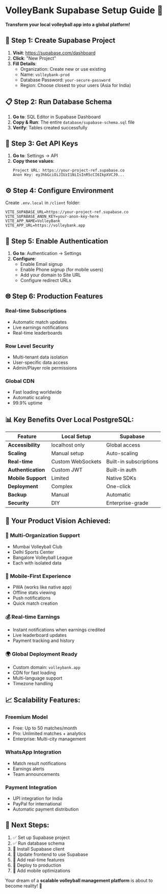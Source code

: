 # VolleyBank Supabase Setup Guide 🏐
**Transform your local volleyball app into a global platform!**

## 🚀 Step 1: Create Supabase Project

1. **Visit**: https://supabase.com/dashboard
2. **Click**: "New Project"
3. **Fill Details**:
   - Organization: Create new or use existing
   - Name: `volleybank-prod`
   - Database Password: `your-secure-password`
   - Region: Choose closest to your users (Asia for India)

## 📋 Step 2: Run Database Schema

1. **Go to**: SQL Editor in Supabase Dashboard
2. **Copy & Run**: The entire `database/supabase-schema.sql` file
3. **Verify**: Tables created successfully

## 🔑 Step 3: Get API Keys

1. **Go to**: Settings → API
2. **Copy these values**:
   ```
   Project URL: https://your-project-ref.supabase.co
   Anon Key: eyJhbGciOiJIUzI1NiIsInR5cCI6IkpXVCJ9...
   ```

## ⚙️ Step 4: Configure Environment

Create `.env.local` in `/client` folder:
```env
VITE_SUPABASE_URL=https://your-project-ref.supabase.co
VITE_SUPABASE_ANON_KEY=your-anon-key-here
VITE_APP_NAME=VolleyBank
VITE_APP_URL=https://volleybank.app
```

## 📱 Step 5: Enable Authentication

1. **Go to**: Authentication → Settings
2. **Configure**:
   - Enable Email signup
   - Enable Phone signup (for mobile users)
   - Add your domain to Site URL
   - Configure redirect URLs

## 🌐 Step 6: Production Features

### Real-time Subscriptions
- Automatic match updates
- Live earnings notifications
- Real-time leaderboards

### Row Level Security
- Multi-tenant data isolation
- User-specific data access
- Admin/Player role permissions

### Global CDN
- Fast loading worldwide
- Automatic scaling
- 99.9% uptime

## 📊 Key Benefits Over Local PostgreSQL:

| Feature | Local Setup | Supabase |
|---------|-------------|----------|
| **Accessibility** | localhost only | Global access |
| **Scaling** | Manual setup | Auto-scaling |
| **Real-time** | Custom WebSockets | Built-in subscriptions |
| **Authentication** | Custom JWT | Built-in auth |
| **Mobile Support** | Limited | Native SDKs |
| **Deployment** | Complex | One-click |
| **Backup** | Manual | Automatic |
| **Security** | DIY | Enterprise-grade |

## 🎯 Your Product Vision Achieved:

### 🏢 **Multi-Organization Support**
- Mumbai Volleyball Club
- Delhi Sports Center  
- Bangalore Volleyball League
- Each with isolated data

### 📱 **Mobile-First Experience**
- PWA (works like native app)
- Offline stats viewing
- Push notifications
- Quick match creation

### 💰 **Real-time Earnings**
- Instant notifications when earnings credited
- Live leaderboard updates
- Payment tracking and history

### 🌍 **Global Deployment Ready**
- Custom domain: `volleybank.app`
- CDN for fast loading
- Multi-language support
- Timezone handling

## 📈 Scalability Features:

### **Freemium Model**
- Free: Up to 50 matches/month
- Pro: Unlimited matches + analytics
- Enterprise: Multi-city management

### **WhatsApp Integration**
- Match result notifications
- Earnings alerts
- Team announcements

### **Payment Integration**
- UPI integration for India
- PayPal for international
- Automatic payment distribution

## 🔧 Next Steps:

1. ✅ Set up Supabase project
2. ✅ Run database schema  
3. 🔄 Install Supabase client
4. 🔄 Update frontend to use Supabase
5. 🔄 Add real-time features
6. 🔄 Deploy to production
7. 🔄 Add mobile optimizations

Your dream of a **scalable volleyball management platform** is about to become reality! 🚀 